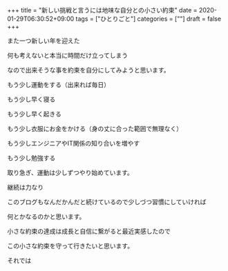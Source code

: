 +++
title = "新しい挑戦と言うには地味な自分との小さい約束"
date = 2020-01-29T06:30:52+09:00
tags = ["ひとりごと"]
categories = [""]
draft = false
+++

また一つ新しい年を迎えた

何も考えないと本当に時間だけ立ってしまう

なので出来そうな事を約束を自分にしてみようと思います。

もう少し運動をする（出来れば毎日）

もう少し早く寝る

もう少し早く起きる

もう少し衣服にお金をかける（身の丈に合った範囲で無理なく）

もう少しエンジニアやIT関係の知り合いを増やす

もう少し勉強する

取り急ぎ、運動は少しずつやり始めています。

継続は力なり

このブログもなんだかんだと続けているので少しづつ習慣にしていければ

何とかなるのかと思います。

小さな約束の達成は成長と自信に繋がると最近実感したので

この小さな約束を守って行きたいと思います。

それでは
